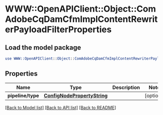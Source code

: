 # WWW::OpenAPIClient::Object::ComAdobeCqDamCfmImplContentRewriterPayloadFilterProperties

## Load the model package
```perl
use WWW::OpenAPIClient::Object::ComAdobeCqDamCfmImplContentRewriterPayloadFilterProperties;
```

## Properties
Name | Type | Description | Notes
------------ | ------------- | ------------- | -------------
**pipeline/type** | [**ConfigNodePropertyString**](ConfigNodePropertyString.md) |  | [optional] 

[[Back to Model list]](../README.md#documentation-for-models) [[Back to API list]](../README.md#documentation-for-api-endpoints) [[Back to README]](../README.md)


